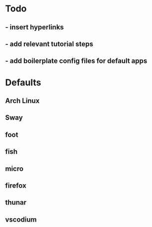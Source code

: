 # Todo
## - insert hyperlinks
## - add relevant tutorial steps
## - add boilerplate config files for default apps
# Defaults
## Arch Linux
## Sway
## foot
## fish
## micro
## firefox
## thunar
## vscodium
